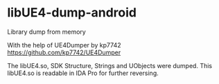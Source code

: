 # libUE4-dump-android
Library dump from memory

With the help of UE4Dumper by kp7742
https://github.com/kp7742/UE4Dumper

The libUE4.so, SDK Structure, Strings and UObjects were dumped.
This libUE4.so is readable in IDA Pro for further reversing.

